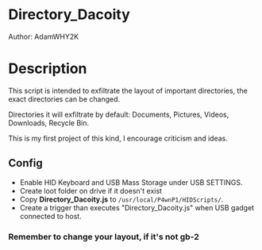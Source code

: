 # Directory_Dacoity

Author: AdamWHY2K

# Description
This script is intended to exfiltrate the layout of important directories, the exact directories can be changed.

Directories it will exfiltrate by default: Documents, Pictures, Videos, Downloads, Recycle Bin.

This is my first project of this kind, I encourage criticism and ideas.

## Config

* Enable HID Keyboard and USB Mass Storage under USB SETTINGS.
* Create loot folder on drive if it doesn't exist
* Copy **Directory_Dacoity.js** to ```/usr/local/P4wnP1/HIDScripts/```.
* Create a trigger than executes "Directory_Dacoity.js" when USB gadget connected to host.

### Remember to change your layout, if it's not gb-2
